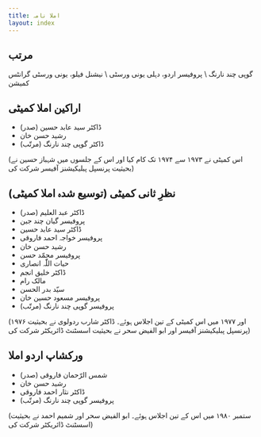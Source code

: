 ```yaml
---
title: املا نامہ
layout: index
---
```


## مرتب
گوپی چند نارنگ \\
پروفیسر اردو، دہلی یونی ورسٹی \\
نیشنل فیلو، یونی ورسٹی گرانٹس کمیشن

## اراکین املا کمیٹی

* ڈاکٹر سید عابد حسین (صدر)
* رشید حسن خان
* ڈاکٹر گوپی چند نارنگ (مرتّب)

(اس کمیٹی نے ۱۹۷۳ سے ۱۹۷۴ تک کام کیا اور اس کے جلسوں میں شہباز حسین نے بحیثیت پرنسپل پبلیکیشنز آفیسر شرکت کی)

## نظرِ ثانی کمیٹی (توسیع شدہ املا کمیٹی)

* ڈاکٹر عبد العلیم (صدر)
* پروفیسر گیان چند جین
* ڈاکٹر سید عابد حسین
* پروفیسر خواجہ احمد فاروقی
* رشید حسن خان
* پروفیسر محمّد حسن
* حیات اللّٰہ انصاری
* ڈاکٹر خلیق انجم
* مالک رام
* سیّد بدر الحسن
* پروفیسر مسعود حسین خان
* پروفیسر گوپی چند نارنگ (مرتّب)

(۱۹۷۶ اور ۱۹۷۷ میں اس کمیٹی کے تین اجلاس ہوئے۔ ڈاکٹر شارب ردولوی نے بحیثیت پرنسپل پبلیکیشنز آفیسر اور ابو الفیض سحر نے بحیثیت اسسٹنٹ ڈائریکٹر شرکت کی)

## ورکشاپ اردو املا

* شمس الرّحمان فاروقی (صدر)
* رشید حسن خان
* ڈاکٹر نثار احمد فاروقی
* پروفیسر گوپی چند نارنگ (مرتّب)

(ستمبر ۱۹۸۰ میں اس کے تین اجلاس ہوئے۔ ابو الفیض سحر اور شمیم احمد نے بحیثیت اسسٹنٹ ڈائریکٹر شرکت کی)
